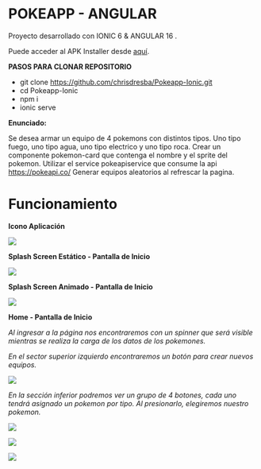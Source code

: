 #  POKEAPP - ANGULAR

Proyecto desarrollado con IONIC 6 & ANGULAR 16 .

Puede acceder al APK Installer desde [aquí](https://github.com/chrisdresba/Pokeapp-Ionic/tree/main/APK%20-%20Installer).

**PASOS PARA CLONAR REPOSITORIO**
- git clone https://github.com/chrisdresba/Pokeapp-Ionic.git
- cd Pokeapp-Ionic
- npm i
- ionic serve

**Enunciado:**

Se desea armar un equipo de 4 pokemons con distintos tipos. Uno tipo fuego, uno tipo agua, uno tipo electrico y uno tipo roca.
Crear un componente pokemon-card que contenga el nombre y el sprite del pokemon. Utilizar el service pokeapiservice que consume la api https://pokeapi.co/
Generar equipos aleatorios al refrescar la pagina.


# Funcionamiento

**Icono Aplicación**  

![](https://github.com/chrisdresba/Pokeapp-Ionic/blob/main/images/icono.jpeg?raw=true)

**Splash Screen Estático - Pantalla de Inicio**  

![](https://github.com/chrisdresba/Pokeapp-Ionic/blob/main/images/Splash-Estatico.jpeg?raw=true)

**Splash Screen Animado - Pantalla de Inicio**  

![](https://github.com/chrisdresba/Pokeapp-Ionic/blob/main/images/Splash-Animado.jpeg?raw=true)

**Home - Pantalla de Inicio**  

*Al ingresar a la página nos encontraremos con un spinner que será visible mientras se realiza la carga de los datos de los pokemones.*    

*En el sector superior izquierdo encontraremos un botón para crear nuevos equipos.*  

![](https://github.com/chrisdresba/Pokeapp-Ionic/blob/main/images/Home.jpeg?raw=true)

*En la sección inferior podremos ver un grupo de 4 botones, cada uno tendrá asignado un pokemon por tipo. Al presionarlo, elegiremos nuestro pokemon.*

![](https://github.com/chrisdresba/Pokeapp-Ionic/blob/main/images/Home-water.jpeg?raw=true)

![](https://github.com/chrisdresba/Pokeapp-Ionic/blob/main/images/Home-rock.jpeg?raw=true)

![](https://github.com/chrisdresba/Pokeapp-Ionic/blob/main/images/Home-fire.jpeg?raw=true)





